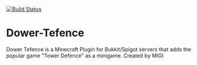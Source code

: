 [![Build Status](https://travis-ci.org/LMiljak/Dower-Tefence.svg?branch=master)](https://travis-ci.org/LMiljak/Dower-Tefence)

# Dower-Tefence
Dower Tefence is a Minecraft Plugin for Bukkit/Spigot servers that adds the popular game "Tower Defence" as a minigame.
Created by MIGI
